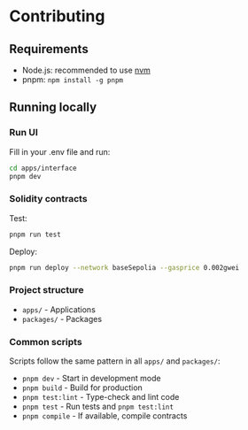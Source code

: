 # Contributing

## Requirements

- Node.js: recommended to use [nvm](https://github.com/nvm-sh/nvm?tab=readme-ov-file#installing-and-updating)
- pnpm: `npm install -g pnpm`

## Running locally

### Run UI

Fill in your .env file and run:

```bash
cd apps/interface
pnpm dev
```

### Solidity contracts

Test:

```bash
pnpm run test
```

Deploy:

```bash
pnpm run deploy --network baseSepolia --gasprice 0.002gwei
```

### Project structure

- `apps/` - Applications
- `packages/` - Packages

### Common scripts

Scripts follow the same pattern in all `apps/` and `packages/`:

- `pnpm dev` - Start in development mode
- `pnpm build` - Build for production
- `pnpm test:lint` - Type-check and lint code
- `pnpm test` - Run tests and `pnpm test:lint`
- `pnpm compile` - If available, compile contracts
